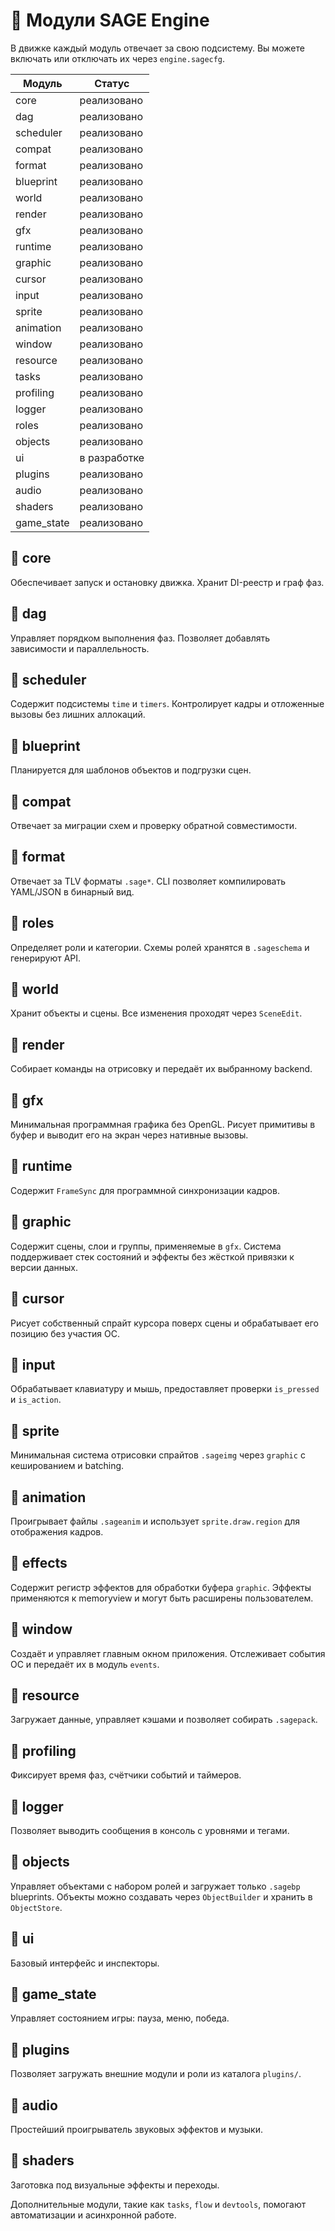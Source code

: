 # 📘 Модули SAGE Engine

В движке каждый модуль отвечает за свою подсистему. Вы можете включать или отключать их через `engine.sagecfg`.

| Модуль | Статус |
|--------|--------|
| core | реализовано |
| dag | реализовано |
| scheduler | реализовано |
| compat | реализовано |
| format | реализовано |
| blueprint | реализовано |
| world | реализовано |
| render | реализовано |
| gfx | реализовано |
| runtime | реализовано |
| graphic | реализовано |
| cursor | реализовано |
| input | реализовано |
| sprite | реализовано |
| animation | реализовано |
| window | реализовано |
| resource | реализовано |
| tasks | реализовано |
| profiling | реализовано |
| logger | реализовано |
| roles | реализовано |
| objects | реализовано |
| ui | в разработке |
| plugins | реализовано |
| audio | реализовано |
| shaders | реализовано |
| game_state | реализовано |


## 🔹 core
Обеспечивает запуск и остановку движка. Хранит DI-реестр и граф фаз.

## 🔹 dag
Управляет порядком выполнения фаз. Позволяет добавлять зависимости и параллельность.

## 🔹 scheduler
Содержит подсистемы `time` и `timers`. Контролирует кадры и отложенные вызовы без лишних аллокаций.

## 🔹 blueprint
Планируется для шаблонов объектов и подгрузки сцен.

## 🔹 compat
Отвечает за миграции схем и проверку обратной совместимости.

## 🔹 format
Отвечает за TLV форматы `.sage*`. CLI позволяет компилировать YAML/JSON в бинарный вид.

## 🔹 roles
Определяет роли и категории. Схемы ролей хранятся в `.sageschema` и генерируют API.

## 🔹 world
Хранит объекты и сцены. Все изменения проходят через `SceneEdit`.

## 🔹 render
Собирает команды на отрисовку и передаёт их выбранному backend.

## 🔹 gfx
Минимальная программная графика без OpenGL. Рисует примитивы в буфер и выводит его на экран через нативные вызовы.

## 🔹 runtime
Содержит `FrameSync` для программной синхронизации кадров.

## 🔹 graphic
Содержит сцены, слои и группы, применяемые в `gfx`. Система поддерживает стек состояний и эффекты без жёсткой привязки к версии данных.

## 🔹 cursor
Рисует собственный спрайт курсора поверх сцены и обрабатывает его позицию без участия ОС.

## 🔹 input
Обрабатывает клавиатуру и мышь, предоставляет проверки `is_pressed` и `is_action`.

## 🔹 sprite
Минимальная система отрисовки спрайтов `.sageimg` через `graphic` с кешированием и batching.

## 🔹 animation
Проигрывает файлы `.sageanim` и использует `sprite.draw.region` для отображения кадров.

## 🔹 effects
Содержит регистр эффектов для обработки буфера `graphic`. Эффекты применяются
к memoryview и могут быть расширены пользователем.

## 🔹 window
Создаёт и управляет главным окном приложения. Отслеживает события ОС и передаёт их в модуль `events`.

## 🔹 resource
Загружает данные, управляет кэшами и позволяет собирать `.sagepack`.

## 🔹 profiling
Фиксирует время фаз, счётчики событий и таймеров.

## 🔹 logger
Позволяет выводить сообщения в консоль с уровнями и тегами.

## 🔹 objects
Управляет объектами с набором ролей и загружает только `.sagebp` blueprints.
Объекты можно создавать через `ObjectBuilder` и хранить в `ObjectStore`.

## 🔹 ui
Базовый интерфейс и инспекторы.

## 🔹 game_state
Управляет состоянием игры: пауза, меню, победа.

## 🔹 plugins
Позволяет загружать внешние модули и роли из каталога `plugins/`.

## 🔹 audio
Простейший проигрыватель звуковых эффектов и музыки.

## 🔹 shaders
Заготовка под визуальные эффекты и переходы.

Дополнительные модули, такие как `tasks`, `flow` и `devtools`, помогают автоматизации и асинхронной работе.
